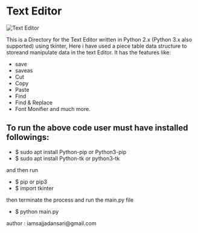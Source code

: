 # Text Editor 

![Text Editor](https://www.inofficelab.com/v/vspfiles/images/animated-icons/notepad/animat-notepad-color.gif)


This is a Directory for the Text Editor written in Python 2.x (Python 3.x also supported) using tkinter, Here i have used a piece table data structure to storeand manipulate data in the text Editor. It has the features like:
* save
* saveas
* Cut
* Copy
* Paste
* Find 
* Find & Replace
* Font Monifier
and much more.

## To run the above code user must have installed followings:
- $ sudo apt install Python-pip or Python3-pip
- $ sudo apt install Python-tk or python3-tk

and then run 
- $ pip or pip3
- $ import tkinter

then terminate the process and run the main.py file
- $ python main.py

<p> author : iamsajjadansari@gmail.com </p>

